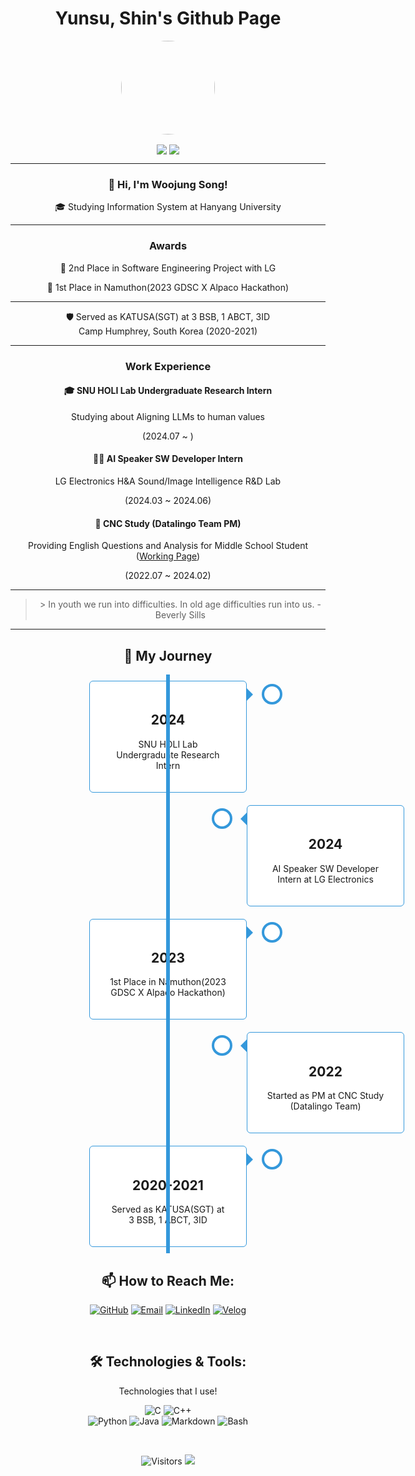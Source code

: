 <h1 align="center">Yunsu, Shin's Github Page</h1>
<p align="center">
  <img src="[(https://avatars.githubusercontent.com/u/105193807?s=96&v=4)" width="150" style="border-radius: 50%;">
</p>
<p align="center">
  <img align='center' src="http://mazandi.herokuapp.com/api?handle=ys10&theme=cold">
  <img align='center' src="http://mazassumnida.wtf/api/v2/generate_badge?boj=ys10">
</p>
<div align="center">   
  <hr>
  <h3>👋 Hi, I'm Woojung Song!</h3>
  
  <p>🎓 Studying Information System at Hanyang University</p>
  <hr>
  <h3>Awards</h3>
  <p>🥈 2nd Place in Software Engineering Project with LG</p>
  <p>🥇 1st Place in Namuthon(2023 GDSC X Alpaco Hackathon)</p>
  <hr>
  <p>🛡️ Served as KATUSA(SGT) at 3 BSB, 1 ABCT, 3ID <br>
    Camp Humphrey, South Korea (2020-2021)</p>
    <hr>
   <h3>Work Experience</h3> 
    <h4>🎓 SNU HOLI Lab Undergraduate Research Intern </h4>
    <p>Studying about Aligning LLMs to human values</p>
    <p>(2024.07 ~ )</p>
    <h4>👨‍💻 AI Speaker SW Developer Intern </h4>
    <p>LG Electronics H&A Sound/Image Intelligence R&D Lab</p>
    <p>(2024.03 ~ 2024.06)</p>
    <h4>🤝 CNC Study (Datalingo Team PM) </h4>
    <p>Providing English Questions and Analysis for Middle School Student (<a href="https://www.cncscore.com/">Working Page</a>)</p>  
    <p>(2022.07 ~ 2024.02)</p>
     <hr>
  <blockquote>
> In youth we run into difficulties. In old age difficulties run into us.  - Beverly Sills
  </blockquote>
  <hr>
  
  <!-- Timeline Section -->
  <h2 align="center">🚀 My Journey</h2>
  <div class="timeline">
    <div class="container left">
      <div class="content">
        <h2>2024</h2>
        <p>SNU HOLI Lab Undergraduate Research Intern</p>
      </div>
    </div>
    <div class="container right">
      <div class="content">
        <h2>2024</h2>
        <p>AI Speaker SW Developer Intern at LG Electronics</p>
      </div>
    </div>
    <div class="container left">
      <div class="content">
        <h2>2023</h2>
        <p>1st Place in Namuthon(2023 GDSC X Alpaco Hackathon)</p>
      </div>
    </div>
    <div class="container right">
      <div class="content">
        <h2>2022</h2>
        <p>Started as PM at CNC Study (Datalingo Team)</p>
      </div>
    </div>
    <div class="container left">
      <div class="content">
        <h2>2020-2021</h2>
        <p>Served as KATUSA(SGT) at 3 BSB, 1 ABCT, 3ID</p>
      </div>
    </div>
  </div>
  
  <style>
    /* Timeline styles */
    .timeline {
      position: relative;
      max-width: 1200px;
      margin: 0 auto;
    }
    .timeline::after {
      content: '';
      position: absolute;
      width: 6px;
      background-color: #3498db;
      top: 0;
      bottom: 0;
      left: 50%;
      margin-left: -3px;
    }
    .container {
      padding: 10px 40px;
      position: relative;
      background-color: inherit;
      width: 50%;
    }
    .container::after {
      content: '';
      position: absolute;
      width: 25px;
      height: 25px;
      right: -17px;
      background-color: white;
      border: 4px solid #3498db;
      top: 15px;
      border-radius: 50%;
      z-index: 1;
    }
    .left {
      left: 0;
    }
    .right {
      left: 50%;
    }
    .left::before {
      content: " ";
      height: 0;
      position: absolute;
      top: 22px;
      width: 0;
      z-index: 1;
      right: 30px;
      border: medium solid #3498db;
      border-width: 10px 0 10px 10px;
      border-color: transparent transparent transparent #3498db;
    }
    .right::before {
      content: " ";
      height: 0;
      position: absolute;
      top: 22px;
      width: 0;
      z-index: 1;
      left: 30px;
      border: medium solid #3498db;
      border-width: 10px 10px 10px 0;
      border-color: transparent #3498db transparent transparent;
    }
    .right::after {
      left: -16px;
    }
    .content {
      padding: 20px 30px;
      background-color: white;
      position: relative;
      border-radius: 6px;
      border: 1px solid #3498db;
    }
  </style>
  
  <h2 align="center">📫 How to Reach Me:</h2>
<p align="center">
  <a href="https://github.com/opusdeisong" target="_blank"><img alt="GitHub" src="https://img.shields.io/badge/GitHub-100000?style=for-the-badge&logo=github&logoColor=white" /></a>
  <a href="mailto:opusdeisong@gmail.com" target="_blank"><img alt="Email" src="https://img.shields.io/badge/Email-D14836?style=for-the-badge&logo=gmail&logoColor=white" /></a>
  <a href="https://www.linkedin.com/in/opusdeisong//" target="_blank"><img alt="LinkedIn" src="https://img.shields.io/badge/LinkedIn-0077B5?style=for-the-badge&logo=linkedin&logoColor=white" /></a>
  <a href="https://velog.io/@qui_procedit" target="_blank"><img alt="Velog" src="https://img.shields.io/badge/Velog-20C997?style=for-the-badge&logo=velog&logoColor=white" /></a>
</p>
  <br>
  <h2>🛠️ Technologies & Tools:</h2>
  <p>Technologies that I use!</p>
  <img src="https://img.shields.io/badge/C-A8B9CC?style=for-the-badge&logo=c&logoColor=black" alt="C" />
  <img src="https://img.shields.io/badge/C%2B%2B-00599C?style=for-the-badge&logo=cplusplus&logoColor=white" alt="C++" /><br>
  <img src="https://img.shields.io/badge/Python-3776AB?style=for-the-badge&logo=python&logoColor=white" alt="Python" />
  <img src="https://img.shields.io/badge/Java-ED8B00?style=for-the-badge&logo=java&logoColor=white" alt="Java" />
  <img src="https://img.shields.io/badge/Markdown-000000?style=for-the-badge&logo=markdown&logoColor=white" alt="Markdown" />
  <img src="https://img.shields.io/badge/Bash-4EAA25?style=for-the-badge&logo=gnu-bash&logoColor=white" alt="Bash" />
</div>
<p>&nbsp;</p>
<p align="center">
  <img src="https://komarev.com/ghpvc/?username=opusdeisong&color=blue&style=flat-square" alt="Visitors">
  <img src="https://hits.seeyoufarm.com/api/count/incr/badge.svg?url=https%3A%2F%2Fgithub.com%2Fopusdeisong&count_bg=%2379C83D&title_bg=%23555555&icon=&icon_color=%23E7E7E7&title=hits&edge_flat=false">
</p>

